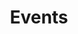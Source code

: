---
title: Events
events:
  - description: 'Sed ut perspiciatis unde omnis iste natus error sit voluptatem accusantium.'
    name: Test
    date: 2023-08-22T10:17:14.024Z
    venue: Test Venue
  - description: Sed ut perspiciatis unde omnis iste natus error sit voluptatem accusantium.
    name: Test
    date: 2023-08-22T10:17:14.024Z
    venue: Test Venue
  - description: 'ਮੇਰਾ ਨਾਮ ਹਰਪ੍ਰੀਤ ਸਿੰਘ ਹੈ. ਮਈ ਇਸ ਵੈਬਸਾਈਟ ਤੇ ਕਾਮ ਕਰ ਰਿਹਾ ਆਂ. '
    name: ਇਵੇੰਟ
    date: 2023-08-22T10:17:14.024Z
    venue: Test Venue
---